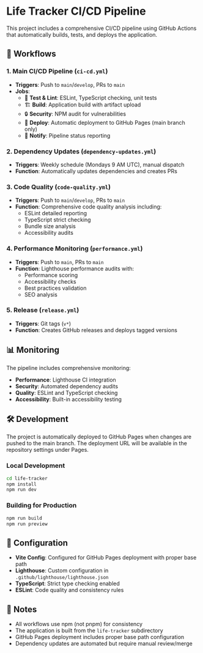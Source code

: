 # Life Tracker CI/CD Pipeline

This project includes a comprehensive CI/CD pipeline using GitHub Actions that automatically builds, tests, and deploys the application.

## 🚀 Workflows

### 1. Main CI/CD Pipeline (`ci-cd.yml`)
- **Triggers**: Push to `main`/`develop`, PRs to `main`
- **Jobs**:
  - 🧪 **Test & Lint**: ESLint, TypeScript checking, unit tests
  - 🏗️ **Build**: Application build with artifact upload
  - 🔒 **Security**: NPM audit for vulnerabilities
  - 🚀 **Deploy**: Automatic deployment to GitHub Pages (main branch only)
  - 📢 **Notify**: Pipeline status reporting

### 2. Dependency Updates (`dependency-updates.yml`)
- **Triggers**: Weekly schedule (Mondays 9 AM UTC), manual dispatch
- **Function**: Automatically updates dependencies and creates PRs

### 3. Code Quality (`code-quality.yml`)
- **Triggers**: Push to `main`/`develop`, PRs to `main`
- **Function**: Comprehensive code quality analysis including:
  - ESLint detailed reporting
  - TypeScript strict checking
  - Bundle size analysis
  - Accessibility audits

### 4. Performance Monitoring (`performance.yml`)
- **Triggers**: Push to `main`, PRs to `main`
- **Function**: Lighthouse performance audits with:
  - Performance scoring
  - Accessibility checks
  - Best practices validation
  - SEO analysis

### 5. Release (`release.yml`)
- **Triggers**: Git tags (`v*`)
- **Function**: Creates GitHub releases and deploys tagged versions

## 📊 Monitoring

The pipeline includes comprehensive monitoring:
- **Performance**: Lighthouse CI integration
- **Security**: Automated dependency audits
- **Quality**: ESLint and TypeScript checking
- **Accessibility**: Built-in accessibility testing

## 🛠️ Development

The project is automatically deployed to GitHub Pages when changes are pushed to the main branch. The deployment URL will be available in the repository settings under Pages.

### Local Development
```bash
cd life-tracker
npm install
npm run dev
```

### Building for Production
```bash
npm run build
npm run preview
```

## 🔧 Configuration

- **Vite Config**: Configured for GitHub Pages deployment with proper base path
- **Lighthouse**: Custom configuration in `.github/lighthouse/lighthouse.json`
- **TypeScript**: Strict type checking enabled
- **ESLint**: Code quality and consistency rules

## 📝 Notes

- All workflows use npm (not pnpm) for consistency
- The application is built from the `life-tracker` subdirectory
- GitHub Pages deployment includes proper base path configuration
- Dependency updates are automated but require manual review/merge
